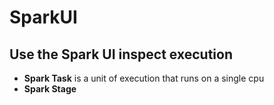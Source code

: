 # SparkUI

## Use the Spark UI inspect execution
* **Spark Task** is a unit of execution that runs on a single cpu
* **Spark Stage**